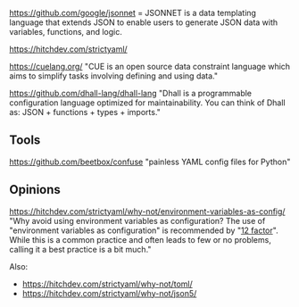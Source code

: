 https://github.com/google/jsonnet = JSONNET is a data templating language that extends JSON to enable users to generate JSON data with variables, functions, and logic.

https://hitchdev.com/strictyaml/

https://cuelang.org/ "CUE is an open source data constraint language which aims to simplify tasks involving defining and using data."

https://github.com/dhall-lang/dhall-lang "Dhall is a programmable configuration language optimized for maintainability. You can think of Dhall as: JSON + functions + types + imports."

## Tools

https://github.com/beetbox/confuse "painless YAML config files for Python"

## Opinions

https://hitchdev.com/strictyaml/why-not/environment-variables-as-config/ "Why avoid using environment variables as configuration? The use of "environment variables as configuration" is recommended by "[12 factor](https://12factor.net/config)". While this is a common practice and often leads to few or no problems, calling it a best practice is a bit much."

Also:
- https://hitchdev.com/strictyaml/why-not/toml/
- https://hitchdev.com/strictyaml/why-not/json5/
